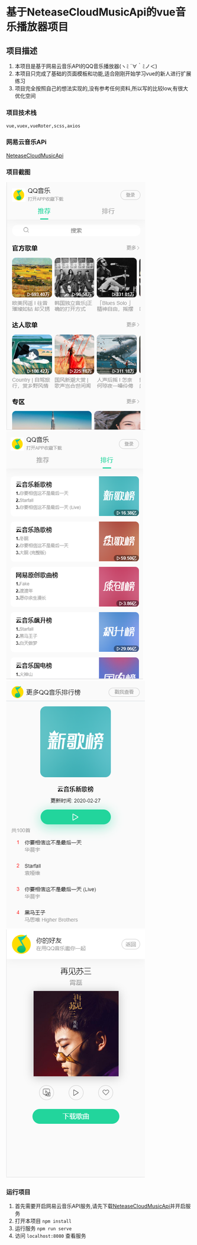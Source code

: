 # 基于NeteaseCloudMusicApi的vue音乐播放器项目

## 项目描述
1. 本项目是基于网易云音乐API的QQ音乐播放器(ヽﾐ ´∀｀ﾐノ＜)
2. 本项目只完成了基础的页面模板和功能,适合刚刚开始学习vue的新人进行扩展练习
3. 项目完全按照自己的想法实现的,没有参考任何资料,所以写的比较low,有很大优化空间

### 项目技术栈
```
vue,vuex,vueRoter,scss,axios
```

### 网易云音乐APi
[NeteaseCloudMusicApi](https://github.com/Binaryify/NeteaseCloudMusicApi)

### 项目截图
![](./note/1.png)![](./note/2.png)![](./note/4.png)![](./note/3.png)

### 运行项目
1. 首先需要开启网易云音乐API服务,请先下载[NeteaseCloudMusicApi](https://github.com/Binaryify/NeteaseCloudMusicApi)并开启服务
2. 打开本项目 `npm install`
3. 运行服务 `npm run serve`
4. 访问 `localhost:8080` 查看服务